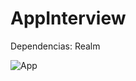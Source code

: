 # AppInterview

Dependencias: Realm

![App](https://media.giphy.com/media/4SCvvGZoiUMThBgu3u/giphy.gif)

